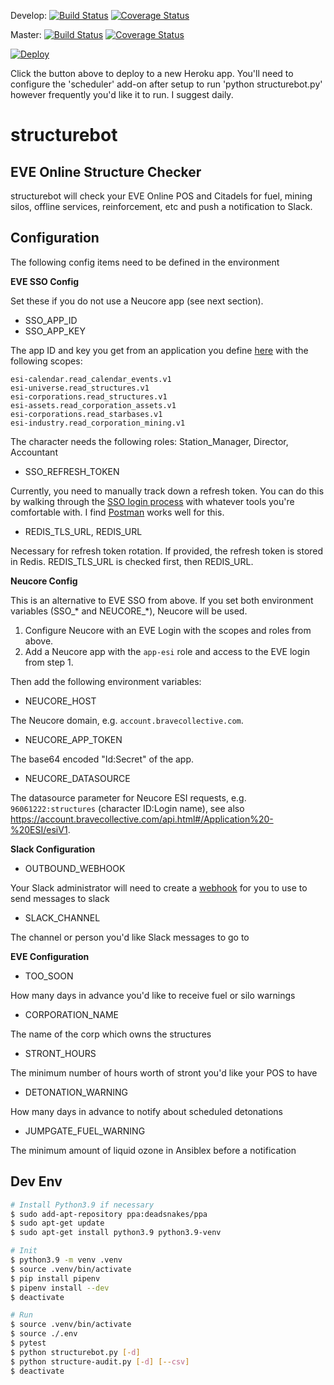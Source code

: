Develop: [![Build Status](https://travis-ci.org/eve-n0rman/structurebot.svg?branch=develop)](https://travis-ci.org/eve-n0rman/structurebot)
[![Coverage Status](https://coveralls.io/repos/github/eve-n0rman/structurebot/badge.svg?branch=develop)](https://coveralls.io/github/eve-n0rman/structurebot?branch=develop)

Master: [![Build Status](https://travis-ci.org/eve-n0rman/structurebot.svg?branch=master)](https://travis-ci.org/eve-n0rman/structurebot)
[![Coverage Status](https://coveralls.io/repos/github/eve-n0rman/structurebot/badge.svg?branch=master)](https://coveralls.io/github/eve-n0rman/structurebot?branch=master)

[![Deploy](https://www.herokucdn.com/deploy/button.svg)](https://heroku.com/deploy)

Click the button above to deploy to a new Heroku app.  You'll need to configure the 'scheduler' add-on after setup 
to run 'python structurebot.py' however frequently you'd like it to run.  I suggest daily.

# structurebot

## EVE Online Structure Checker

structurebot will check your EVE Online POS and Citadels for fuel, mining silos, offline services, reinforcement, 
etc and push a notification to Slack.

## Configuration

The following config items need to be defined in the environment

**EVE SSO Config**

Set these if you do not use a Neucore app (see next section).

* SSO_APP_ID
* SSO_APP_KEY

The app ID and key you get from an application you define [here](https://developers.eveonline.com/applications) 
with the following scopes: 

    esi-calendar.read_calendar_events.v1
    esi-universe.read_structures.v1
    esi-corporations.read_structures.v1
    esi-assets.read_corporation_assets.v1
    esi-corporations.read_starbases.v1
    esi-industry.read_corporation_mining.v1

The character needs the following roles: Station_Manager, Director, Accountant

* SSO_REFRESH_TOKEN

Currently, you need to manually track down a refresh token. You can do this by walking through the 
[SSO login process](https://docs.esi.evetech.net/docs/sso/web_based_sso_flow.html) with whatever tools you're 
comfortable with. I find [Postman](https://www.getpostman.com/) works well for this.

* REDIS_TLS_URL, REDIS_URL

Necessary for refresh token rotation. If provided, the refresh token is stored in Redis. REDIS_TLS_URL is
checked first, then REDIS_URL.

**Neucore Config**

This is an alternative to EVE SSO from above. If you set both environment variables (SSO_* and NEUCORE_*), Neucore
will be used.

1. Configure Neucore with an EVE Login with the scopes and roles from above.
2. Add a Neucore app with the `app-esi` role and access to the EVE login from step 1.

Then add the following environment variables:

* NEUCORE_HOST

The Neucore domain, e.g. `account.bravecollective.com`.

* NEUCORE_APP_TOKEN

The base64 encoded "Id:Secret" of the app.
 
* NEUCORE_DATASOURCE

The datasource parameter for Neucore ESI requests, e.g. `96061222:structures` (character ID:Login name), see also 
https://account.bravecollective.com/api.html#/Application%20-%20ESI/esiV1.

**Slack Configuration**

* OUTBOUND_WEBHOOK

Your Slack administrator will need to create a [webhook](https://api.slack.com/incoming-webhooks) for you to use 
to send messages to slack

* SLACK_CHANNEL

The channel or person you'd like Slack messages to go to

**EVE Configuration**

* TOO_SOON

How many days in advance you'd like to receive fuel or silo warnings

* CORPORATION_NAME

The name of the corp which owns the structures

* STRONT_HOURS

The minimum number of hours worth of stront you'd like your POS to have

* DETONATION_WARNING

How many days in advance to notify about scheduled detonations

* JUMPGATE_FUEL_WARNING

The minimum amount of liquid ozone in Ansiblex before a notification

## Dev Env

```sh
# Install Python3.9 if necessary
$ sudo add-apt-repository ppa:deadsnakes/ppa
$ sudo apt-get update
$ sudo apt-get install python3.9 python3.9-venv

# Init
$ python3.9 -m venv .venv
$ source .venv/bin/activate
$ pip install pipenv
$ pipenv install --dev
$ deactivate

# Run
$ source .venv/bin/activate
$ source ./.env
$ pytest
$ python structurebot.py [-d]
$ python structure-audit.py [-d] [--csv]
$ deactivate
```
